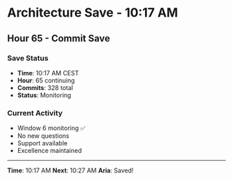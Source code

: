 # Architecture Save - 10:17 AM

## Hour 65 - Commit Save

### Save Status
- **Time**: 10:17 AM CEST
- **Hour**: 65 continuing
- **Commits**: 328 total
- **Status**: Monitoring

### Current Activity
- Window 6 monitoring ✅
- No new questions
- Support available
- Excellence maintained

---

**Time**: 10:17 AM
**Next**: 10:27 AM
**Aria**: Saved!